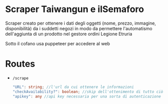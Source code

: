 # Scraper Taiwangun e ilSemaforo

Scraper creato per ottenere i dati degli oggetti (nome, prezzo, immagine, disponibilità) da i suddetti negozi in modo da permettere l'automatismo dell'aggiunta di un prodotto nel gestore ordini Legione Etruria

Sotto il cofano usa puppeteer per accedere al web


# Routes


 - `/scrape` 
  	 ```typescript 
     "URL": string; //l'url da cui ottenere le informazioni
     "checkAvailability?": boolean; //skip dell'ottenimento di tutto ciò che non è lo stato di disponibilità dell'oggetto
     "apikey": any //api key necessaria per una sorta di autenticazione 

